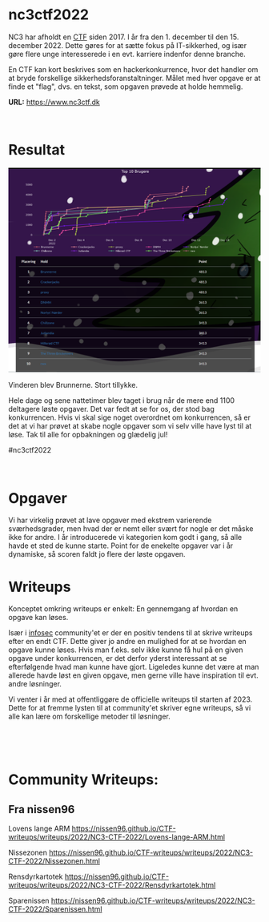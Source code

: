 # nc3ctf2022

NC3 har afholdt en [CTF](https://en.wikipedia.org/wiki/Capture_the_flag) siden 2017. I år fra den 1. december til den 15. december 2022. Dette gøres for at sætte fokus på IT-sikkerhed, og især gøre flere unge interesserede i en evt. karriere indenfor denne branche.

En CTF kan kort beskrives som en hackerkonkurrence, hvor det handler om at bryde forskellige sikkerhedsforanstaltninger. Målet med hver opgave er at finde et "flag", dvs. en tekst, som opgaven prøvede at holde hemmelig.


**URL:** https://www.nc3ctf.dk

&nbsp;
&nbsp;
&nbsp;

# Resultat

![](Billeder/NC3CTF2022_scoreboard.PNG)

Vinderen blev Brunnerne. Stort tillykke.

Hele dage og sene nattetimer blev taget i brug når de mere end 1100 deltagere løste opgaver. Det var fedt at se for os, der stod bag konkurrencen. Hvis vi skal sige noget overordnet om konkurrencen, så er det at vi har prøvet at skabe nogle opgaver som vi selv ville have lyst til at løse. Tak til alle for opbakningen og glædelig jul!

#nc3ctf2022

&nbsp;
&nbsp;
&nbsp;
&nbsp;


# Opgaver

Vi har virkelig prøvet at lave opgaver med ekstrem varierende sværhedsgrader, men hvad der er nemt eller svært for nogle er det måske ikke for andre. I år introducerede vi kategorien kom godt i gang, så alle havde et sted de kunne starte.
Point for de enekelte opgaver var i år dynamiske, så scoren faldt jo flere der løste opgaven. 


# Writeups

Konceptet omkring writeups er enkelt: En gennemgang af hvordan en opgave kan løses.

Især i [infosec](https://en.wikipedia.org/wiki/Information_security) community'et er der en positiv tendens til at skrive writeups efter en endt CTF. Dette giver jo andre en mulighed for at se hvordan en opgave kunne løses. Hvis man f.eks. selv ikke kunne få hul på en given opgave under konkurrencen, er det derfor yderst interessant at se efterfølgende hvad man kunne have gjort. Ligeledes kunne det være at man allerede havde løst en given opgave, men gerne ville have inspiration til evt. andre løsninger.

Vi venter i år med at offentliggøre de officielle writeups til starten af 2023. Dette for at fremme lysten til at community'et skriver egne writeups, så vi alle kan lære om forskellige metoder til løsninger.


&nbsp;

&nbsp;

# Community Writeups:

## Fra nissen96
Lovens lange ARM
https://nissen96.github.io/CTF-writeups/writeups/2022/NC3-CTF-2022/Lovens-lange-ARM.html

Nissezonen
https://nissen96.github.io/CTF-writeups/writeups/2022/NC3-CTF-2022/Nissezonen.html

Rensdyrkartotek
https://nissen96.github.io/CTF-writeups/writeups/2022/NC3-CTF-2022/Rensdyrkartotek.html

Sparenissen
https://nissen96.github.io/CTF-writeups/writeups/2022/NC3-CTF-2022/Sparenissen.html









